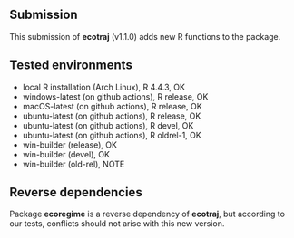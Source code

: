 ## Submission

This submission of **ecotraj** (v1.1.0) adds new R functions to the package. 

## Tested environments

* local R installation (Arch Linux), R 4.4.3, OK
* windows-latest (on github actions), R release, OK
* macOS-latest (on github actions), R release, OK
* ubuntu-latest (on github actions), R release, OK
* ubuntu-latest (on github actions), R devel, OK
* ubuntu-latest (on github actions), R oldrel-1, OK
* win-builder (release), OK
* win-builder (devel), OK
* win-builder (old-rel), NOTE

## Reverse dependencies

Package **ecoregime** is a reverse dependency of **ecotraj**, but according to our tests, conflicts should not arise with this new version.

